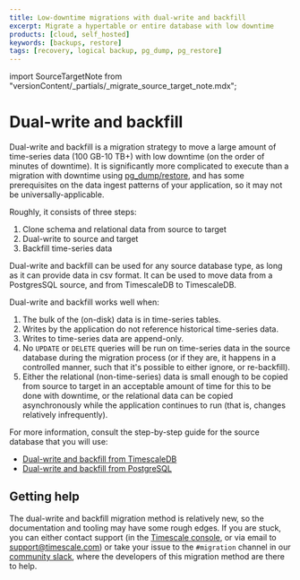```yaml
---
title: Low-downtime migrations with dual-write and backfill
excerpt: Migrate a hypertable or entire database with low downtime
products: [cloud, self_hosted]
keywords: [backups, restore]
tags: [recovery, logical backup, pg_dump, pg_restore]
---
```


import SourceTargetNote from "versionContent/_partials/_migrate_source_target_note.mdx";

# Dual-write and backfill

Dual-write and backfill is a migration strategy to move a large amount of
time-series data (100&nbsp;GB-10&nbsp;TB+) with low downtime (on the order of
minutes of downtime). It is significantly more complicated to execute than a
migration with downtime using [pg_dump/restore][pg-dump-and-restore], and has
some prerequisites on the data ingest patterns of your application, so it may
not be universally-applicable.

<SourceTargetNote />

Roughly, it consists of three steps:

1. Clone schema and relational data from source to target
1. Dual-write to source and target
1. Backfill time-series data

Dual-write and backfill can be used for any source database type, as long as it
can provide data in csv format. It can be used to move data from a PostgresSQL
source, and from TimescaleDB to TimescaleDB.

Dual-write and backfill works well when:
1. The bulk of the (on-disk) data is in time-series tables.
1. Writes by the application do not reference historical time-series data.
1. Writes to time-series data are append-only.
1. No `UPDATE` or `DELETE` queries will be run on time-series data in the
   source database during the migration process (or if they are, it happens in
   a controlled manner, such that it's possible to either ignore, or
   re-backfill).
1. Either the relational (non-time-series) data is small enough to be copied
   from source to target in an acceptable amount of time for this to be done
   with downtime, or the relational data can be copied asynchronously while the
   application continues to run (that is, changes relatively infrequently).

For more information, consult the step-by-step guide for the source database
that you will use:

- [Dual-write and backfill from TimescaleDB][from-timescaledb]
- [Dual-write and backfill from PostgreSQL][from-postgres]

[//]: # (- [Dual-write and backfill from other][from-other])

## Getting help

The dual-write and backfill migration method is relatively new, so the
documentation and tooling may have some rough edges. If you are stuck, you can
either contact support (in the [Timescale console][support-help], or via email
to [support@timescale.com][email]) or take your issue to the `#migration`
channel in our [community slack][slack], where the developers of this migration
method are there to help.

[from-timescaledb]: /migrate/:currentVersion:/dual-write-and-backfill/dual-write-from-timescaledb/
[from-postgres]: /migrate/:currentVersion:/dual-write-and-backfill/dual-write-from-postgres/
[from-other]: /migrate/:currentVersion:/dual-write-and-backfill/from-other/
[pg-dump-and-restore]: /migrate/:currentVersion:/pg-dump-and-restore/
[slack]: https://slack.timescale.com/
[email]: mailto:support@timescale.com
[support-help]: https://console.cloud.timescale.com/dashboard/support
